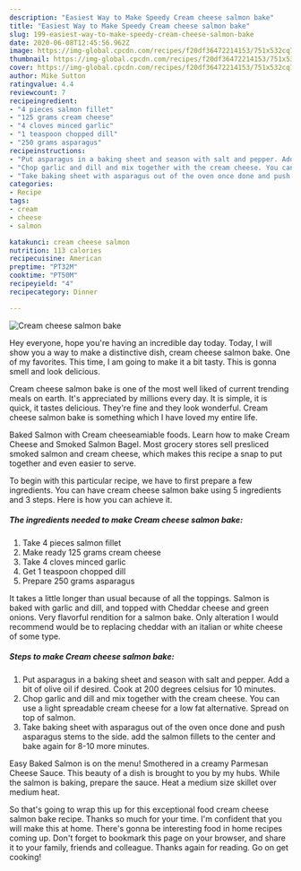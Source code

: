 ```yaml
---
description: "Easiest Way to Make Speedy Cream cheese salmon bake"
title: "Easiest Way to Make Speedy Cream cheese salmon bake"
slug: 199-easiest-way-to-make-speedy-cream-cheese-salmon-bake
date: 2020-06-08T12:45:56.962Z
image: https://img-global.cpcdn.com/recipes/f20df36472214153/751x532cq70/cream-cheese-salmon-bake-recipe-main-photo.jpg
thumbnail: https://img-global.cpcdn.com/recipes/f20df36472214153/751x532cq70/cream-cheese-salmon-bake-recipe-main-photo.jpg
cover: https://img-global.cpcdn.com/recipes/f20df36472214153/751x532cq70/cream-cheese-salmon-bake-recipe-main-photo.jpg
author: Mike Sutton
ratingvalue: 4.4
reviewcount: 7
recipeingredient:
- "4 pieces salmon fillet"
- "125 grams cream cheese"
- "4 cloves minced garlic"
- "1 teaspoon chopped dill"
- "250 grams asparagus"
recipeinstructions:
- "Put asparagus in a baking sheet and season with salt and pepper. Add a bit of olive oil if desired. Cook at 200 degrees celsius for 10 minutes."
- "Chop garlic and dill and mix together with the cream cheese. You can use a light spreadable cream cheese for a low fat alternative. Spread on top of salmon."
- "Take baking sheet with asparagus out of the oven once done and push asparagus stems to the side. add the salmon fillets to the center and bake again for 8-10 more minutes."
categories:
- Recipe
tags:
- cream
- cheese
- salmon

katakunci: cream cheese salmon 
nutrition: 113 calories
recipecuisine: American
preptime: "PT32M"
cooktime: "PT50M"
recipeyield: "4"
recipecategory: Dinner

---
```



![Cream cheese salmon bake](https://img-global.cpcdn.com/recipes/f20df36472214153/751x532cq70/cream-cheese-salmon-bake-recipe-main-photo.jpg)

Hey everyone, hope you're having an incredible day today. Today, I will show you a way to make a distinctive dish, cream cheese salmon bake. One of my favorites. This time, I am going to make it a bit tasty. This is gonna smell and look delicious.

Cream cheese salmon bake is one of the most well liked of current trending meals on earth. It's appreciated by millions every day. It is simple, it is quick, it tastes delicious. They're fine and they look wonderful. Cream cheese salmon bake is something which I have loved my entire life.

Baked Salmon with Cream cheeseamiable foods. Learn how to make Cream Cheese and Smoked Salmon Bagel. Most grocery stores sell presliced smoked salmon and cream cheese, which makes this recipe a snap to put together and even easier to serve.


To begin with this particular recipe, we have to first prepare a few ingredients. You can have cream cheese salmon bake using 5 ingredients and 3 steps. Here is how you can achieve it.

<!--inarticleads1-->

##### The ingredients needed to make Cream cheese salmon bake:

1. Take 4 pieces salmon fillet
1. Make ready 125 grams cream cheese
1. Take 4 cloves minced garlic
1. Get 1 teaspoon chopped dill
1. Prepare 250 grams asparagus


It takes a little longer than usual because of all the toppings. Salmon is baked with garlic and dill, and topped with Cheddar cheese and green onions. Very flavorful rendition for a salmon bake. Only alteration I would recommend would be to replacing cheddar with an italian or white cheese of some type. 

<!--inarticleads2-->

##### Steps to make Cream cheese salmon bake:

1. Put asparagus in a baking sheet and season with salt and pepper. Add a bit of olive oil if desired. Cook at 200 degrees celsius for 10 minutes.
1. Chop garlic and dill and mix together with the cream cheese. You can use a light spreadable cream cheese for a low fat alternative. Spread on top of salmon.
1. Take baking sheet with asparagus out of the oven once done and push asparagus stems to the side. add the salmon fillets to the center and bake again for 8-10 more minutes.


Easy Baked Salmon is on the menu! Smothered in a creamy Parmesan Cheese Sauce. This beauty of a dish is brought to you by my hubs. While the salmon is baking, prepare the sauce. Heat a medium size skillet over medium heat. 

So that's going to wrap this up for this exceptional food cream cheese salmon bake recipe. Thanks so much for your time. I'm confident that you will make this at home. There's gonna be interesting food in home recipes coming up. Don't forget to bookmark this page on your browser, and share it to your family, friends and colleague. Thanks again for reading. Go on get cooking!
